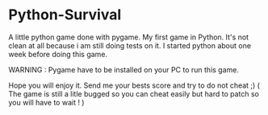 # Python-Survival

A little python game done with pygame.
My first game in Python. 
It's not clean at all because i am still doing tests on it.
I started python about one week before doing this game.


WARNING : Pygame have to be installed on your PC to run this game.


Hope you will enjoy it.
Send me your bests score and try to do not cheat ;) ( The game is still a litle bugged so you can cheat easily but hard to patch so you will have to wait ! ) 

